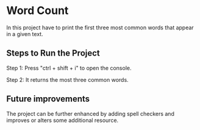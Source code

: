 # Word Count

In this project have to print the first three most common words that appear in a given text.

## Steps to Run the Project
Step 1: Press "ctrl + shift + i" to open the console.

Step 2: It returns the most three common words.

## Future improvements
The project can be further enhanced by adding spell checkers and improves or alters some additional resource.
